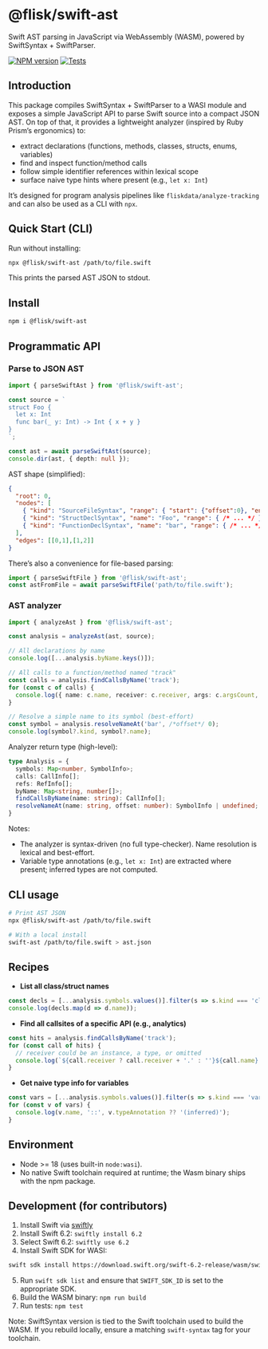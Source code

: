 # @flisk/swift-ast

Swift AST parsing in JavaScript via WebAssembly (WASM), powered by SwiftSyntax + SwiftParser.

[![NPM version](https://img.shields.io/npm/v/@flisk/swift-ast.svg)](https://www.npmjs.com/package/@flisk/swift-ast) [![Tests](https://github.com/fliskdata/swift-ast/actions/workflows/tests.yml/badge.svg?branch=main)](https://github.com/fliskdata/swift-ast/actions/workflows/tests.yml)

## Introduction

This package compiles SwiftSyntax + SwiftParser to a WASI module and exposes a simple JavaScript API to parse Swift source into a compact JSON AST. On top of that, it provides a lightweight analyzer (inspired by Ruby Prism’s ergonomics) to:

- extract declarations (functions, methods, classes, structs, enums, variables)
- find and inspect function/method calls
- follow simple identifier references within lexical scope
- surface naive type hints where present (e.g., `let x: Int`)

It’s designed for program analysis pipelines like `fliskdata/analyze-tracking` and can also be used as a CLI with `npx`.

## Quick Start (CLI)

Run without installing:

```bash
npx @flisk/swift-ast /path/to/file.swift
```

This prints the parsed AST JSON to stdout.

## Install

```bash
npm i @flisk/swift-ast
```

## Programmatic API

### Parse to JSON AST

```ts
import { parseSwiftAst } from '@flisk/swift-ast';

const source = `
struct Foo {
  let x: Int
  func bar(_ y: Int) -> Int { x + y }
}
`;

const ast = await parseSwiftAst(source);
console.dir(ast, { depth: null });
```

AST shape (simplified):

```json
{
  "root": 0,
  "nodes": [
    { "kind": "SourceFileSyntax", "range": { "start": {"offset":0}, "end": {"offset":123} } },
    { "kind": "StructDeclSyntax", "name": "Foo", "range": { /* ... */ } },
    { "kind": "FunctionDeclSyntax", "name": "bar", "range": { /* ... */ } }
  ],
  "edges": [[0,1],[1,2]]
}
```

There’s also a convenience for file-based parsing:

```ts
import { parseSwiftFile } from '@flisk/swift-ast';
const astFromFile = await parseSwiftFile('path/to/file.swift');
```

### AST analyzer

```ts
import { analyzeAst } from '@flisk/swift-ast';

const analysis = analyzeAst(ast, source);

// All declarations by name
console.log([...analysis.byName.keys()]);

// All calls to a function/method named "track"
const calls = analysis.findCallsByName('track');
for (const c of calls) {
  console.log({ name: c.name, receiver: c.receiver, args: c.argsCount, at: c.range.start });
}

// Resolve a simple name to its symbol (best-effort)
const symbol = analysis.resolveNameAt('bar', /*offset*/ 0);
console.log(symbol?.kind, symbol?.name);
```

Analyzer return type (high-level):

```ts
type Analysis = {
  symbols: Map<number, SymbolInfo>;
  calls: CallInfo[];
  refs: RefInfo[];
  byName: Map<string, number[]>;
  findCallsByName(name: string): CallInfo[];
  resolveNameAt(name: string, offset: number): SymbolInfo | undefined;
}
```

Notes:
- The analyzer is syntax-driven (no full type-checker). Name resolution is lexical and best-effort.
- Variable type annotations (e.g., `let x: Int`) are extracted where present; inferred types are not computed.

## CLI usage

```bash
# Print AST JSON
npx @flisk/swift-ast /path/to/file.swift

# With a local install
swift-ast /path/to/file.swift > ast.json
```

## Recipes

- **List all class/struct names**

```ts
const decls = [...analysis.symbols.values()].filter(s => s.kind === 'class' || s.kind === 'struct');
console.log(decls.map(d => d.name));
```

- **Find all callsites of a specific API (e.g., analytics)**

```ts
const hits = analysis.findCallsByName('track');
for (const call of hits) {
  // receiver could be an instance, a type, or omitted
  console.log(`${call.receiver ? call.receiver + '.' : ''}${call.name} at ${call.range.start.line}:${call.range.start.column}`);
}
```

- **Get naive type info for variables**

```ts
const vars = [...analysis.symbols.values()].filter(s => s.kind === 'variable');
for (const v of vars) {
  console.log(v.name, '::', v.typeAnnotation ?? '(inferred)');
}
```

## Environment

- Node >= 18 (uses built-in `node:wasi`).
- No native Swift toolchain required at runtime; the Wasm binary ships with the npm package.

## Development (for contributors)

1. Install Swift via [swiftly](https://www.swift.org/install)
2. Install Swift 6.2: `swiftly install 6.2`
3. Select Swift 6.2: `swiftly use 6.2`
4. Install Swift SDK for WASI: 
```bash
swift sdk install https://download.swift.org/swift-6.2-release/wasm/swift-6.2-RELEASE/swift-6.2-RELEASE_wasm.artifactbundle.tar.gz --checksum fe4e8648309fce86ea522e9e0d1dc48e82df6ba6e5743dbf0c53db8429fb5224
```
5. Run `swift sdk list` and ensure that `SWIFT_SDK_ID` is set to the appropriate SDK.
6. Build the WASM binary: `npm run build`
7. Run tests: `npm test`

Note: SwiftSyntax version is tied to the Swift toolchain used to build the WASM. If you rebuild locally, ensure a matching `swift-syntax` tag for your toolchain.
